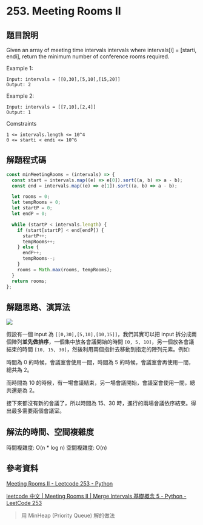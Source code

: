 # 253. Meeting Rooms II

## 題目說明

Given an array of meeting time intervals intervals where intervals[i] = [starti, endi], return the minimum number of conference rooms required.

Example 1:

```
Input: intervals = [[0,30],[5,10],[15,20]]
Output: 2
```

Example 2:

```
Input: intervals = [[7,10],[2,4]]
Output: 1
```

Comstraints

```
1 <= intervals.length <= 10^4
0 <= starti < endi <= 10^6
```

## 解題程式碼

```javascript
const minMeetingRooms = (intervals) => {
  const start = intervals.map((e) => e[0]).sort((a, b) => a - b);
  const end = intervals.map((e) => e[1]).sort((a, b) => a - b);

  let rooms = 0;
  let tempRooms = 0;
  let startP = 0;
  let endP = 0;

  while (startP < intervals.length) {
    if (start[startP] < end[endP]) {
      startP++;
      tempRooms++;
    } else {
      endP++;
      tempRooms--;
    }
    rooms = Math.max(rooms, tempRooms);
  }
  return rooms;
};
```

## 解題思路、演算法

![](https://upload.cc/i1/2023/09/24/WHgAJ1.png)

假設有一個 input 為 `[[0,30],[5,10],[10,15]]`，我們其實可以把 input 拆分成兩個陣列**並先做排序**，一個集中放各會議開始的時間 `[0, 5, 10]`，另一個放各會議結束的時間 `[10, 15, 30]`，然後利用兩個指針去移動到指定的陣列元素。例如:

時間為 0 的時候，會議室會使用一間，時間為 5 的時候，會議室會再使用一間，總共為 2。

而時間為 10 的時候，有一場會議結束，另一場會議開始，會議室會使用一間，總共還是為 2。

接下來都沒有新的會議了，所以時間為 15、30 時，進行的兩場會議依序結束。得出最多需要兩個會議室。

## 解法的時間、空間複雜度

時間複雜度: O(n \* log n)
空間複雜度: O(n)

## 參考資料

[Meeting Rooms II - Leetcode 253 - Python](https://youtu.be/FdzJmTCVyJU?si=AxEhV5Xk2NobAZpt)

[leetcode 中文 | Meeting Rooms II | Merge Intervals 基礎概念 5 - Python - LeetCode 253](https://youtu.be/NDToQ-nbguE?si=SWkjWpwdO_S4NG-7)

> 用 MinHeap (Priority Queue) 解的做法
